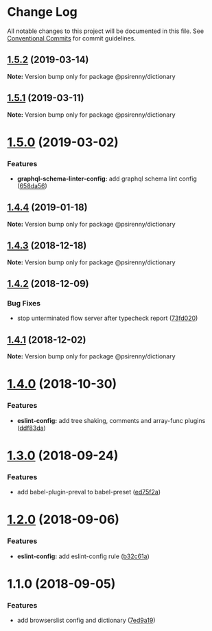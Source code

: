 # Change Log

All notable changes to this project will be documented in this file.
See [Conventional Commits](https://conventionalcommits.org) for commit guidelines.

## [1.5.2](https://github.com/psirenny/monorepo/tree/master/packages/dictionary/compare/@psirenny/dictionary@1.5.1...@psirenny/dictionary@1.5.2) (2019-03-14)

**Note:** Version bump only for package @psirenny/dictionary





## [1.5.1](https://github.com/psirenny/monorepo/tree/master/packages/dictionary/compare/@psirenny/dictionary@1.5.0...@psirenny/dictionary@1.5.1) (2019-03-11)

**Note:** Version bump only for package @psirenny/dictionary





# [1.5.0](https://github.com/psirenny/monorepo/tree/master/packages/dictionary/compare/@psirenny/dictionary@1.4.4...@psirenny/dictionary@1.5.0) (2019-03-02)


### Features

* **graphql-schema-linter-config:** add graphql schema lint config ([658da56](https://github.com/psirenny/monorepo/tree/master/packages/dictionary/commit/658da56))





## [1.4.4](https://github.com/psirenny/monorepo/tree/master/packages/dictionary/compare/@psirenny/dictionary@1.4.3...@psirenny/dictionary@1.4.4) (2019-01-18)

**Note:** Version bump only for package @psirenny/dictionary





## [1.4.3](https://github.com/psirenny/monorepo/tree/master/packages/dictionary/compare/@psirenny/dictionary@1.4.2...@psirenny/dictionary@1.4.3) (2018-12-18)

**Note:** Version bump only for package @psirenny/dictionary





## [1.4.2](https://github.com/psirenny/monorepo/tree/master/packages/dictionary/compare/@psirenny/dictionary@1.4.1...@psirenny/dictionary@1.4.2) (2018-12-09)


### Bug Fixes

* stop unterminated flow server after typecheck report ([73fd020](https://github.com/psirenny/monorepo/tree/master/packages/dictionary/commit/73fd020))





## [1.4.1](https://github.com/psirenny/monorepo/tree/master/packages/dictionary/compare/@psirenny/dictionary@1.4.0...@psirenny/dictionary@1.4.1) (2018-12-02)

**Note:** Version bump only for package @psirenny/dictionary





# [1.4.0](https://github.com/psirenny/monorepo/tree/master/packages/dictionary/compare/@psirenny/dictionary@1.3.0...@psirenny/dictionary@1.4.0) (2018-10-30)


### Features

* **eslint-config:** add tree shaking, comments and array-func plugins ([ddf83da](https://github.com/psirenny/monorepo/tree/master/packages/dictionary/commit/ddf83da))





<a name="1.3.0"></a>
# [1.3.0](https://github.com/psirenny/monorepo/tree/master/packages/dictionary/compare/@psirenny/dictionary@1.2.0...@psirenny/dictionary@1.3.0) (2018-09-24)


### Features

* add babel-plugin-preval to babel-preset ([ed75f2a](https://github.com/psirenny/monorepo/tree/master/packages/dictionary/commit/ed75f2a))





<a name="1.2.0"></a>
# [1.2.0](https://github.com/psirenny/monorepo/tree/master/packages/dictionary/compare/@psirenny/dictionary@1.1.0...@psirenny/dictionary@1.2.0) (2018-09-06)


### Features

* **eslint-config:** add eslint-config rule ([b32c61a](https://github.com/psirenny/monorepo/tree/master/packages/dictionary/commit/b32c61a))





<a name="1.1.0"></a>
# 1.1.0 (2018-09-05)


### Features

* add browserslist config and dictionary ([7ed9a19](https://github.com/psirenny/monorepo/tree/master/packages/dictionary/commit/7ed9a19))
